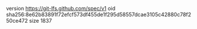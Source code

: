 version https://git-lfs.github.com/spec/v1
oid sha256:8e62b83891f72efcf573df455de1f295d58557dcae3105c42880c78f250ce472
size 1837
